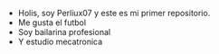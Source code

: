 - Holis, soy Perliux07 y este es mi primer repositorio.
- Me gusta el futbol 
- Soy bailarina profesional 
- Y estudio mecatronica 
